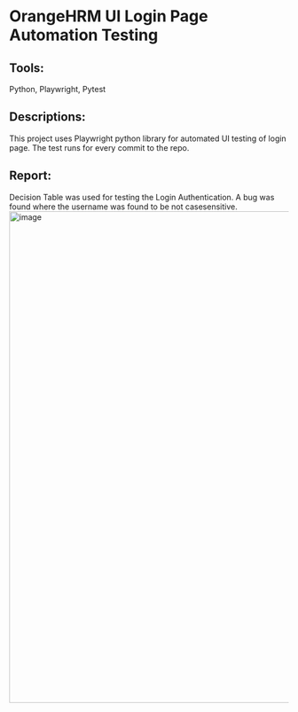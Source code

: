 # OrangeHRM UI Login Page Automation Testing

## Tools:
Python, Playwright, Pytest

## Descriptions:
This project uses Playwright python library for automated UI testing of login page. The test runs for every commit to the repo. 

## Report:

Decision Table was used for testing the Login Authentication. A bug was found where the username was found to be not casesensitive.
<img width="1838" height="887" alt="image" src="https://github.com/user-attachments/assets/2ecd04e9-b832-4d98-ada4-6ecd2a57c676" />

